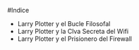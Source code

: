 
#Indice

* Larry Plotter y el Bucle Filosofal
* Larry Plotter y la Clva Secreta del Wifi
* Larry Plotter y el Prisionero del Firewall